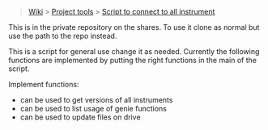 > [Wiki](Home) > [Project tools](Project-tools) > [Script to connect to all instrument](Script-to-connect-to-all-instruments)

This is in the private repository on the shares. To use it clone as normal but use the path to the repo instead.

This is a script for general use change it as needed. Currently the following functions are implemented by putting the right functions in the main of the script.

Implement functions:

- can be used to get versions of all instruments
- can be used to list usage of genie functions
- can be used to update files on drive

